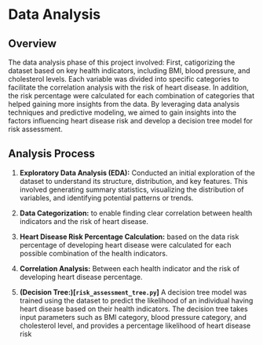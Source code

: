 # Data Analysis

## Overview

The data analysis phase of this project involved: First, catigorizing the dataset based on key health indicators, including BMI, blood pressure, and cholesterol levels. Each variable was divided into specific categories to facilitate the correlation analysis with the risk of heart disease. In addition, the risk percentage were calculated for each combination of categories that helped gaining more insights from the data. By leveraging data analysis techniques and predictive modeling, we aimed to gain insights into the factors influencing heart disease risk and develop a decision tree model for risk assessment.

## Analysis Process

1. **Exploratory Data Analysis (EDA):** Conducted an initial exploration of the dataset to understand its structure, distribution, and key features. This involved generating summary statistics, visualizing the distribution of variables, and identifying potential patterns or trends.
   
2. **Data Categorization:** to enable finding clear correlation between health indicators and the risk of heart disease.

3. **Heart Disease Risk Percentage Calculation:** based on the data risk percentage of developing heart disease were calculated for each possible combination of the health indicators. 

4. **Correlation Analysis:** Between each health indicator and the risk of developing heart disease percentage.

5. **(Decision Tree:)[`risk_assessment_tree.py`]** A decision tree model was trained using the dataset to predict the likelihood of an individual having heart disease based on their health indicators. The decision tree takes input parameters such as BMI category, blood pressure category, and cholesterol level, and provides a percentage likelihood of heart disease risk
